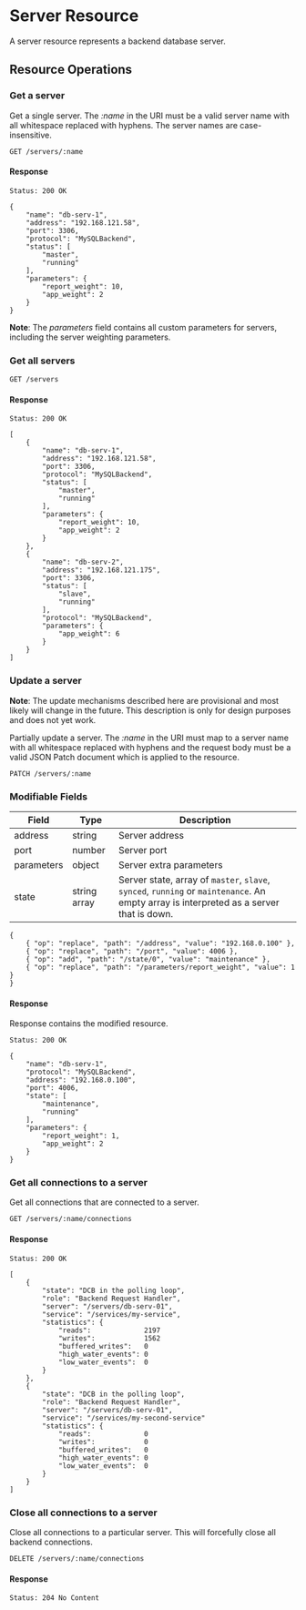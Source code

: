 # Server Resource

A server resource represents a backend database server.

## Resource Operations

### Get a server

Get a single server. The _:name_ in the URI must be a valid server name with all
whitespace replaced with hyphens. The server names are case-insensitive.

```
GET /servers/:name
```

#### Response

```
Status: 200 OK

{
    "name": "db-serv-1",
    "address": "192.168.121.58",
    "port": 3306,
    "protocol": "MySQLBackend",
    "status": [
        "master",
        "running"
    ],
    "parameters": {
        "report_weight": 10,
        "app_weight": 2
    }
}
```

**Note**: The _parameters_ field contains all custom parameters for
  servers, including the server weighting parameters.

### Get all servers

```
GET /servers
```

#### Response

```
Status: 200 OK

[
    {
        "name": "db-serv-1",
        "address": "192.168.121.58",
        "port": 3306,
        "protocol": "MySQLBackend",
        "status": [
            "master",
            "running"
        ],
        "parameters": {
            "report_weight": 10,
            "app_weight": 2
        }
    },
    {
        "name": "db-serv-2",
        "address": "192.168.121.175",
        "port": 3306,
        "status": [
            "slave",
            "running"
        ],
        "protocol": "MySQLBackend",
        "parameters": {
            "app_weight": 6
        }
    }
]
```

### Update a server

**Note**: The update mechanisms described here are provisional and most likely
  will change in the future. This description is only for design purposes and
  does not yet work.

Partially update a server. The _:name_ in the URI must map to a server name with
all whitespace replaced with hyphens and the request body must be a valid JSON
Patch document which is applied to the resource.

```
PATCH /servers/:name
```

### Modifiable Fields

|Field      |Type        |Description                                                                  |
|-----------|------------|-----------------------------------------------------------------------------|
|address    |string      |Server address                                                               |
|port       |number      |Server port                                                                  |
|parameters |object      |Server extra parameters                                                      |
|state      |string array|Server state, array of `master`, `slave`, `synced`, `running` or `maintenance`. An empty array is interpreted as a server that is down.|

```
{
    { "op": "replace", "path": "/address", "value": "192.168.0.100" },
    { "op": "replace", "path": "/port", "value": 4006 },
    { "op": "add", "path": "/state/0", "value": "maintenance" },
    { "op": "replace", "path": "/parameters/report_weight", "value": 1 }
}
```

#### Response

Response contains the modified resource.

```
Status: 200 OK

{
    "name": "db-serv-1",
    "protocol": "MySQLBackend",
    "address": "192.168.0.100",
    "port": 4006,
    "state": [
        "maintenance",
        "running"
    ],
    "parameters": {
        "report_weight": 1,
        "app_weight": 2
    }
}
```

### Get all connections to a server

Get all connections that are connected to a server.

```
GET /servers/:name/connections
```

#### Response

```
Status: 200 OK

[
    {
        "state": "DCB in the polling loop",
        "role": "Backend Request Handler",
        "server": "/servers/db-serv-01",
        "service": "/services/my-service",
        "statistics": {
            "reads":             2197
            "writes":            1562
            "buffered_writes":   0
            "high_water_events": 0
            "low_water_events":  0
        }
    },
    {
        "state": "DCB in the polling loop",
        "role": "Backend Request Handler",
        "server": "/servers/db-serv-01",
        "service": "/services/my-second-service"
        "statistics": {
            "reads":             0
            "writes":            0
            "buffered_writes":   0
            "high_water_events": 0
            "low_water_events":  0
        }
    }
]
```

### Close all connections to a server

Close all connections to a particular server. This will forcefully close all
backend connections.

```
DELETE /servers/:name/connections
```

#### Response

```
Status: 204 No Content
```
